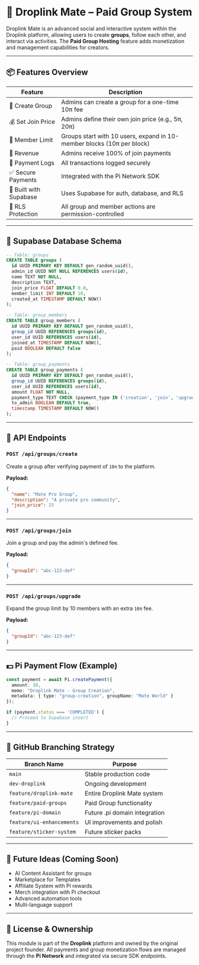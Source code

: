 # 🔗 Droplink Mate – Paid Group System

Droplink Mate is an advanced social and interactive system within the Droplink platform, allowing users to create **groups**, follow each other, and interact via activities. The **Paid Group Hosting** feature adds monetization and management capabilities for creators.

---

## 📦 Features Overview

| Feature                | Description |
|------------------------|-------------|
| 🔧 Create Group        | Admins can create a group for a one-time 10π fee |
| 💰 Set Join Price      | Admins define their own join price (e.g., 5π, 20π) |
| 👥 Member Limit        | Groups start with 10 users, expand in 10-member blocks (10π per block) |
| 💸 Revenue             | Admins receive 100% of join payments |
| 🧾 Payment Logs        | All transactions logged securely |
| ✅ Secure Payments     | Integrated with the Pi Network SDK |
| 🧩 Built with Supabase | Uses Supabase for auth, database, and RLS |
| 🔐 RLS Protection      | All group and member actions are permission-controlled |

---

## 🧱 Supabase Database Schema

```sql
-- Table: groups
CREATE TABLE groups (
  id UUID PRIMARY KEY DEFAULT gen_random_uuid(),
  admin_id UUID NOT NULL REFERENCES users(id),
  name TEXT NOT NULL,
  description TEXT,
  join_price FLOAT DEFAULT 0.0,
  member_limit INT DEFAULT 10,
  created_at TIMESTAMP DEFAULT NOW()
);

-- Table: group_members
CREATE TABLE group_members (
  id UUID PRIMARY KEY DEFAULT gen_random_uuid(),
  group_id UUID REFERENCES groups(id),
  user_id UUID REFERENCES users(id),
  joined_at TIMESTAMP DEFAULT NOW(),
  paid BOOLEAN DEFAULT false
);

-- Table: group_payments
CREATE TABLE group_payments (
  id UUID PRIMARY KEY DEFAULT gen_random_uuid(),
  group_id UUID REFERENCES groups(id),
  user_id UUID REFERENCES users(id),
  amount FLOAT NOT NULL,
  payment_type TEXT CHECK (payment_type IN ('creation', 'join', 'upgrade')),
  to_admin BOOLEAN DEFAULT true,
  timestamp TIMESTAMP DEFAULT NOW()
);
````

---

## 🔁 API Endpoints

### `POST /api/groups/create`

Create a group after verifying payment of `10π` to the platform.

**Payload:**

```json
{
  "name": "Mate Pro Group",
  "description": "A private pro community",
  "join_price": 25
}
```

---

### `POST /api/groups/join`

Join a group and pay the admin's defined fee.

**Payload:**

```json
{
  "groupId": "abc-123-def"
}
```

---

### `POST /api/groups/upgrade`

Expand the group limit by 10 members with an extra `10π` fee.

**Payload:**

```json
{
  "groupId": "abc-123-def"
}
```

---

## 💵 Pi Payment Flow (Example)

```ts
const payment = await Pi.createPayment({
  amount: 10,
  memo: "Droplink Mate - Group Creation",
  metadata: { type: "group-creation", groupName: "Mate World" }
});

if (payment.status === 'COMPLETED') {
  // Proceed to Supabase insert
}
```

---

## 🧪 GitHub Branching Strategy

| Branch Name               | Purpose                       |
| ------------------------- | ----------------------------- |
| `main`                    | Stable production code        |
| `dev-droplink`            | Ongoing development           |
| `feature/droplink-mate`   | Entire Droplink Mate system   |
| `feature/paid-groups`     | Paid Group functionality      |
| `feature/pi-domain`       | Future .pi domain integration |
| `feature/ui-enhancements` | UI improvements and polish    |
| `feature/sticker-system`  | Future sticker packs          |

---

## 🧠 Future Ideas (Coming Soon)

* AI Content Assistant for groups
* Marketplace for Templates
* Affiliate System with Pi rewards
* Merch integration with Pi checkout
* Advanced automation tools
* Multi-language support

---

## 📌 License & Ownership

This module is part of the **Droplink** platform and owned by the original project founder. All payments and group monetization flows are managed through the **Pi Network** and integrated via secure SDK endpoints.

